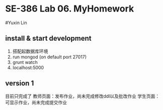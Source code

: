 # SE-386 Lab 06. MyHomework  
#Yuxin Lin  

## install & start development
1. 搭配起数据库环境
2. run mongod (on default port 27017)
3. grunt watch
4. localhost:5000

## version 1
目前只完成了
教师页面：发布作业，尚未完成修改ddl以及批改作业
学生页面：可显示作业，尚未完成提交作业